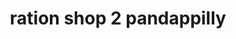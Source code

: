 ---
title: "ration shop 2 pandappilly"
url: /pandappilly/ration-shop-2-pandappilly/
shop: convenience
---